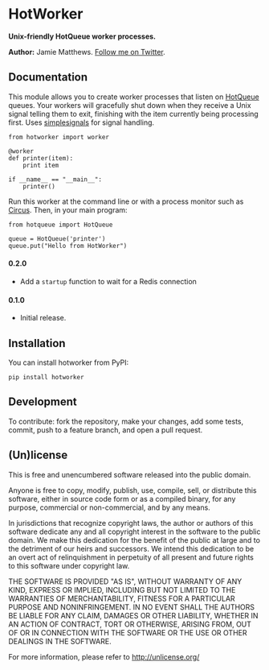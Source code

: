 # HotWorker

**Unix-friendly HotQueue worker processes.**

**Author:** Jamie Matthews. [Follow me on Twitter](http://twitter.com/j4mie).

## Documentation

This module allows you to create worker processes that listen on [HotQueue](http://richardhenry.github.com/hotqueue/)
queues. Your workers will gracefully shut down when they receive a Unix signal telling them to exit, finishing with
the item currently being processing first. Uses [simplesignals](https://github.com/j4mie/simplesignals/) for signal
handling.

    from hotworker import worker

    @worker
    def printer(item):
        print item

    if __name__ == "__main__":
        printer()

Run this worker at the command line or with a process monitor such as [Circus](http://circus.io). Then, in your main program:

    from hotqueue import HotQueue

    queue = HotQueue('printer')
    queue.put("Hello from HotWorker")

#### 0.2.0

* Add a `startup` function to wait for a Redis connection

#### 0.1.0

* Initial release.

## Installation

You can install hotworker from PyPI:

    pip install hotworker

## Development

To contribute: fork the repository, make your changes, add some tests, commit,
push to a feature branch, and open a pull request.

## (Un)license

This is free and unencumbered software released into the public domain.

Anyone is free to copy, modify, publish, use, compile, sell, or distribute this
software, either in source code form or as a compiled binary, for any purpose,
commercial or non-commercial, and by any means.

In jurisdictions that recognize copyright laws, the author or authors of this
software dedicate any and all copyright interest in the software to the public
domain. We make this dedication for the benefit of the public at large and to
the detriment of our heirs and successors. We intend this dedication to be an
overt act of relinquishment in perpetuity of all present and future rights to
this software under copyright law.

THE SOFTWARE IS PROVIDED "AS IS", WITHOUT WARRANTY OF ANY KIND, EXPRESS OR
IMPLIED, INCLUDING BUT NOT LIMITED TO THE WARRANTIES OF MERCHANTABILITY, FITNESS
FOR A PARTICULAR PURPOSE AND NONINFRINGEMENT. IN NO EVENT SHALL THE AUTHORS BE
LIABLE FOR ANY CLAIM, DAMAGES OR OTHER LIABILITY, WHETHER IN AN ACTION OF
CONTRACT, TORT OR OTHERWISE, ARISING FROM, OUT OF OR IN CONNECTION WITH THE
SOFTWARE OR THE USE OR OTHER DEALINGS IN THE SOFTWARE.

For more information, please refer to <http://unlicense.org/>
